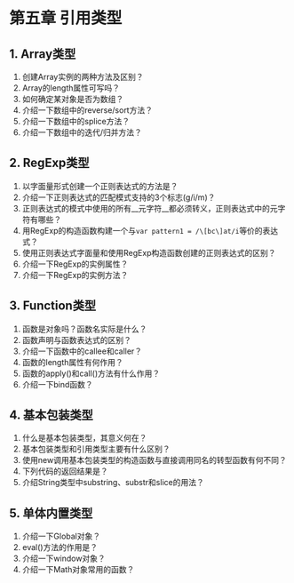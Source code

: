 # 第五章 引用类型

## 1. Array类型  
  1. 创建Array实例的两种方法及区别？  
  2. Array的length属性可写吗？  
  3. 如何确定某对象是否为数组？  
  4. 介绍一下数组中的reverse/sort方法？  
  5. 介绍一下数组中的splice方法？  
  6. 介绍一下数组中的迭代/归并方法？ 
  
## 2. RegExp类型  
  1. 以字面量形式创建一个正则表达式的方法是？
  2. 介绍一下正则表达式的匹配模式支持的3个标志(g/i/m)？  
  3. 正则表达式的模式中使用的所有__元字符__都必须转义，正则表达式中的元字符有哪些？  
  4. 用RegExp的构造函数构建一个与```var pattern1 = /\[bc\]at/i```等价的表达式？  
  5. 使用正则表达式字面量和使用RegExp构造函数创建的正则表达式的区别？  
  6. 介绍一下RegExp的实例属性？  
  7. 介绍一下RegExp的实例方法？  

## 3. Function类型  
  1. 函数是对象吗？函数名实际是什么？  
  2. 函数声明与函数表达式的区别？  
  3. 介绍一下函数中的callee和caller？  
  4. 函数的length属性有何作用？  
  5. 函数的apply()和call()方法有什么作用？  
  6. 介绍一下bind函数？  

## 4. 基本包装类型   
  1. 什么是基本包装类型，其意义何在？  
  2. 基本包装类型和引用类型主要有什么区别？  
  3. 使用new调用基本包装类型的构造函数与直接调用同名的转型函数有何不同？  
  4. 下列代码的返回结果是？  
  5. 介绍String类型中substring、substr和slice的用法？  
  
## 5. 单体内置类型   
  1. 介绍一下Global对象？  
  2. eval()方法的作用是？  
  3. 介绍一下window对象？  
  4. 介绍一下Math对象常用的函数？  
